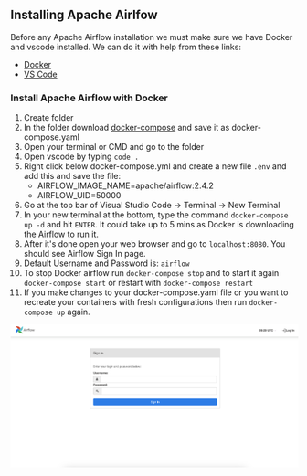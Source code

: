 ## Installing Apache Airlfow

Before any Apache Airflow installation we must make sure we have Docker and vscode installed. We can do it with help from these links:

- [Docker](https://docs.docker.com/get-docker/)
- [VS Code](https://code.visualstudio.com/download)

### Install Apache Airflow with Docker

1. Create folder
2. In the folder download [docker-compose](https://airflow.apache.org/docs/apache-airflow/2.5.1/docker-compose.yaml) and save it as docker-compose.yaml
3. Open your terminal or CMD and go to the folder
4. Open vscode by typing `code .`
5. Right click below docker-compose.yml and create a new file `.env` and add this and save the file:
   - AIRFLOW_IMAGE_NAME=apache/airflow:2.4.2
   - AIRFLOW_UID=50000
6. Go at the top bar of Visual Studio Code -> Terminal -> New Terminal
7. In your new terminal at the bottom, type the command `docker-compose up -d` and hit `ENTER`. It could take up to 5 mins as Docker is downloading the Airflow to run it.
8. After it's done open your web browser and go to `localhost:8080`. You should see Airflow Sign In page.
9. Default Username and Password is: `airflow`
10. To stop Docker airflow run `docker-compose stop` and to start it again `docker-compose start` or restart with `docker-compose restart`
11. If you make changes to your docker-compose.yaml file or you want to recreate your containers with fresh configurations then run `docker-compose up` again.

   <img src="AirflowSignIn.png" alt="Contosodb Dashboard" title="Contosodb Dashboard">
